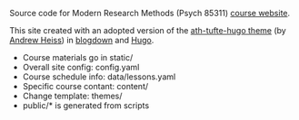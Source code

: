 Source code for Modern Research Methods (Psych 85311) [course website](https://cumulativescience.netlify.com/).

This site created with an adopted version of the  <a href="https://github.com/andrewheiss/ath-tufte-hugo_18-19">  ath-tufte-hugo theme</a> (by <a href = "https://github.com/andrewheiss/econw19.classes.andrewheiss.com"> Andrew Heiss</a>) in <a href="https://bookdown.org/yihui/blogdown/">blogdown</a> and <a href="https://gohugo.io/">Hugo</a>.

* Course materials go in static/
* Overall site config: config.yaml
* Course schedule info: data/lessons.yaml
* Specific course contant: content/
* Change template: themes/
* public/* is generated from scripts
